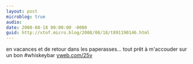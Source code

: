 ```yaml
---
layout: post
microblog: true
audio: 
date: 2008-08-18 00:00:00 -0000
guid: http://xtof.micro.blog/2008/08/18/t891190146.html
---
```

en vacances et de retour dans les paperasses... tout prêt à m'accouder sur un bon #whiskeybar  [yweb.com/25v](http://yweb.com/25v)
